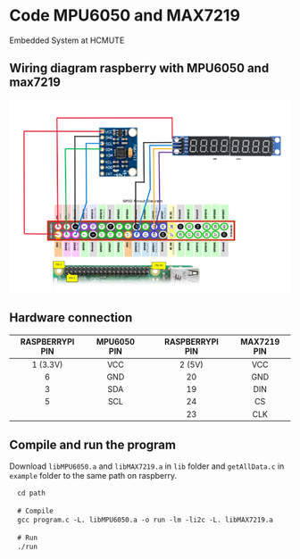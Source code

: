 # Code MPU6050 and MAX7219
Embedded System at HCMUTE
## Wiring diagram raspberry with MPU6050 and max7219
![Image.](Connection.png)

## Hardware connection
 
|   RASPBERRYPI PIN    |   MPU6050 PIN   |   |   RASPBERRYPI PIN   |   MAX7219 PIN   |
| :-------------------:|:---------------:|:-:|:-------------------:|:---------------:|
|        1 (3.3V)      |       VCC       |   |         2 (5V)      |       VCC       |
|           6          |       GND       |   |          20         |       GND       |
|           3          |       SDA       |   |          19         |       DIN       |
|           5          |       SCL       |   |          24         |        CS       |
|                      |                 |   |          23         |       CLK       |  

## Compile and run the program
Download `libMPU6050.a` and `libMAX7219.a` in `lib` folder and `getAllData.c` in `example` folder to the same path on raspberry.

```
  cd path

  # Compile
  gcc program.c -L. libMPU6050.a -o run -lm -li2c -L. libMAX7219.a 

  # Run
  ./run
```
